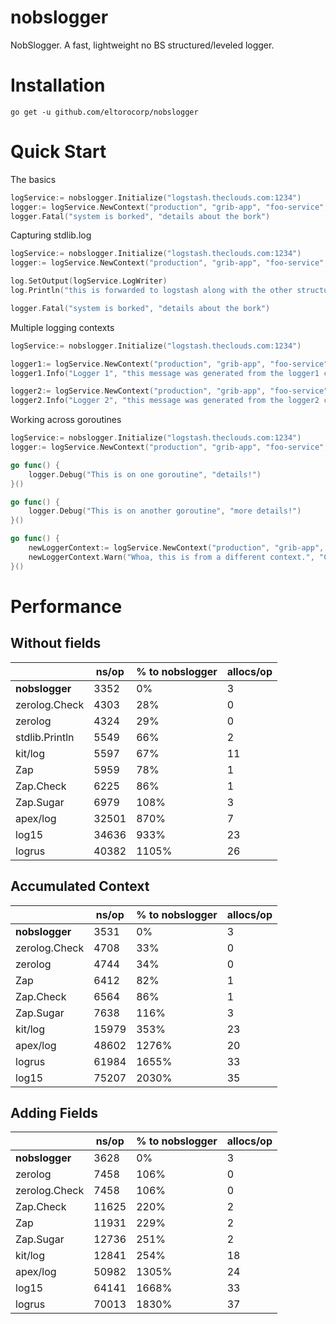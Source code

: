 # nobslogger
NobSlogger. A fast, lightweight no BS structured/leveled logger.

# Installation
`go get -u github.com/eltorocorp/nobslogger`

# Quick Start

The basics
```go
logService:= nobslogger.Initialize("logstash.theclouds.com:1234")
logger:= logService.NewContext("production", "grib-app", "foo-service", "instance 12abc")
logger.Fatal("system is borked", "details about the bork")
```

Capturing stdlib.log 
```go
logService:= nobslogger.Initialize("logstash.theclouds.com:1234")
logger:= logService.NewContext("production", "grib-app", "foo-service", "instance 12abc")

log.SetOutput(logService.LogWriter)
log.Println("this is forwarded to logstash along with the other structured logs")

logger.Fatal("system is borked", "details about the bork")
```

Multiple logging contexts
```go
logService:= nobslogger.Initialize("logstash.theclouds.com:1234")

logger1:= logService.NewContext("production", "grib-app", "foo-service", "instance 1")
logger1.Info("Logger 1", "this message was generated from the logger1 context")

logger2:= logService.NewContext("production", "grib-app", "foo-service", "instance 2")
logger2.Info("Logger 2", "this message was generated from the logger2 context")

```

Working across goroutines
```go
logService:= nobslogger.Initialize("logstash.theclouds.com:1234")
logger:= logService.NewContext("production", "grib-app", "foo-service", "instance 12abc")

go func() {
    logger.Debug("This is on one goroutine", "details!")
}()

go func() {
    logger.Debug("This is on another goroutine", "more details!")
}()

go func() {
    newLoggerContext:= logService.NewContext("production", "grib-app", "foo-service", "instance 3")
    newLoggerContext.Warn("Whoa, this is from a different context.", "Crazy details")
}()
```

# Performance

## Without fields
|                     | ns/op | % to nobslogger | allocs/op |
|---------------------|-------|-----------------|-----------|
| **nobslogger**      | 3352  | 0%              | 3         |
| zerolog.Check       | 4303  | 28%             | 0         |
| zerolog             | 4324  | 29%             | 0         |
| stdlib.Println      | 5549  | 66%             | 2         |
| kit/log             | 5597  | 67%             | 11        |
| Zap                 | 5959  | 78%             | 1         |
| Zap.Check           | 6225  | 86%             | 1         |
| Zap.Sugar           | 6979  | 108%            | 3         |
| apex/log            | 32501 | 870%            | 7         |
| log15               | 34636 | 933%            | 23        |
| logrus              | 40382 | 1105%           | 26        |

## Accumulated Context
|                     | ns/op | % to nobslogger | allocs/op |
|---------------------|-------|-----------------|-----------|
| **nobslogger**      | 3531  | 0%              | 3         |
| zerolog.Check       | 4708  | 33%             | 0         |
| zerolog             | 4744  | 34%             | 0         |
| Zap                 | 6412  | 82%             | 1         |
| Zap.Check           | 6564  | 86%             | 1         |
| Zap.Sugar           | 7638  | 116%            | 3         |
| kit/log             | 15979 | 353%            | 23        |
| apex/log            | 48602 | 1276%           | 20        |
| logrus              | 61984 | 1655%           | 33        |
| log15               | 75207 | 2030%           | 35        |

## Adding Fields
|                     | ns/op | % to nobslogger | allocs/op |
|---------------------|-------|-----------------|-----------|
| **nobslogger**      | 3628  | 0%              | 3         |
| zerolog             | 7458  | 106%            | 0         |
| zerolog.Check       | 7458  | 106%            | 0         |
| Zap.Check           | 11625 | 220%            | 2         |
| Zap                 | 11931 | 229%            | 2         |
| Zap.Sugar           | 12736 | 251%            | 2         |
| kit/log             | 12841 | 254%            | 18        |
| apex/log            | 50982 | 1305%           | 24        |
| log15               | 64141 | 1668%           | 33        |
| logrus              | 70013 | 1830%           | 37        |